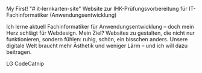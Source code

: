 My First!
"# it-lernkarten-site" 
Website zur IHK-Prüfungsvorbereitung für IT-Fachinformatiker (Anwendungsentwicklung)

Ich lerne aktuell Fachinformatiker für Anwendungsentwicklung – doch mein Herz schlägt für Webdesign. 
Mein Ziel? 
Websites zu gestalten, die nicht nur funktionieren, sondern fühlen: ruhig, schön, ein bisschen anders. 
Unsere digitale Welt braucht mehr Ästhetik und weniger Lärm – und ich will dazu beitragen.

LG CodeCatnip
